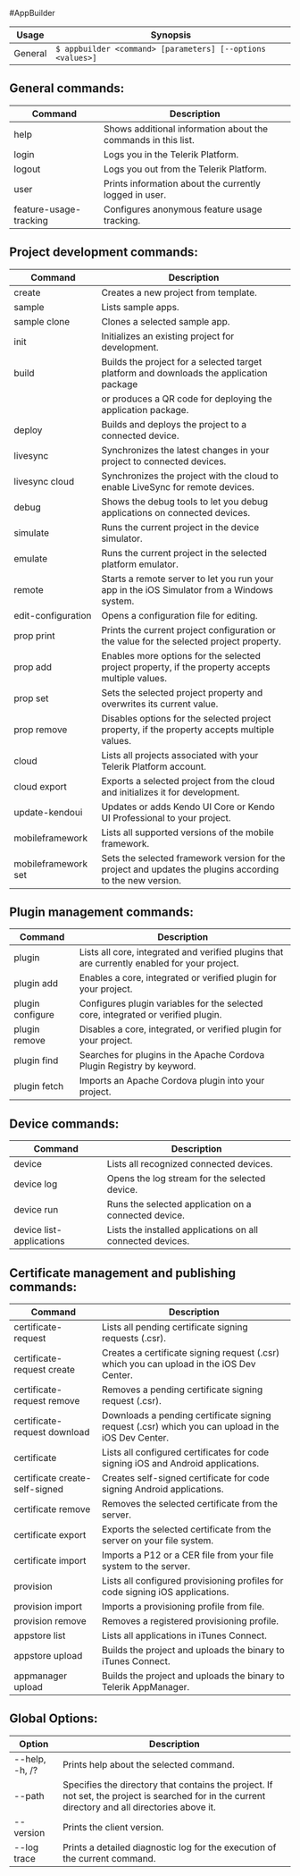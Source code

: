 #AppBuilder

Usage | Synopsis
------|-------
General | `$ appbuilder <command> [parameters] [--options <values>]`


## General commands:
Command | Description
-------|----------
    help <command>                  |Shows additional information about the commands in this list.
    login                           |Logs you in the Telerik Platform.
    logout                          |Logs you out from the Telerik Platform.
    user                            |Prints information about the currently logged in user.
    feature-usage-tracking          |Configures anonymous feature usage tracking.

## Project development commands:
Command | Description
-------|----------
    create                          |Creates a new project from template.
    sample                          |Lists sample apps.
    sample clone                    |Clones a selected sample app.
    init                            |Initializes an existing project for development.
    build                           |Builds the project for a selected target platform and downloads the application package
                                    |or produces a QR code for deploying the application package.
    deploy                          |Builds and deploys the project to a connected device.
    livesync                        |Synchronizes the latest changes in your project to connected devices.
    livesync cloud                  |Synchronizes the project with the cloud to enable LiveSync for remote devices.
    debug                           |Shows the debug tools to let you debug applications on connected devices.
    simulate                        |Runs the current project in the device simulator.
    emulate                         |Runs the current project in the selected platform emulator.
    remote                          |Starts a remote server to let you run your app in the iOS Simulator from a Windows system.
    edit-configuration              |Opens a configuration file for editing.
    prop print                      |Prints the current project configuration or the value for the selected project property.
    prop add                        |Enables more options for the selected project property, if the property accepts multiple values.
    prop set                        |Sets the selected project property and overwrites its current value.
    prop remove                     |Disables options for the selected project property, if the property accepts multiple values.
    cloud                           |Lists all projects associated with your Telerik Platform account.
    cloud export                    |Exports a selected project from the cloud and initializes it for development.
    update-kendoui                  |Updates or adds Kendo UI Core or Kendo UI Professional to your project.
    mobileframework                 |Lists all supported versions of the mobile framework.
    mobileframework set             |Sets the selected framework version for the project and updates the plugins according to the new version.

## Plugin management commands:
Command | Description
-------|----------
    plugin                          |Lists all core, integrated and verified plugins that are currently enabled for your project.
    plugin add                      |Enables a core, integrated or verified plugin for your project.
    plugin configure                |Configures plugin variables for the selected core, integrated or verified plugin.
    plugin remove                   |Disables a core, integrated, or verified plugin for your project.
    plugin find                     |Searches for plugins in the Apache Cordova Plugin Registry by keyword.
    plugin fetch                    |Imports an Apache Cordova plugin into your project.

## Device commands:
Command | Description
-------|----------
    device                          |Lists all recognized connected devices.
    device log                      |Opens the log stream for the selected device.
    device run                      |Runs the selected application on a connected device.
    device list-applications        |Lists the installed applications on all connected devices.

## Certificate management and publishing commands:
Command | Description
-------|----------
    certificate-request             |Lists all pending certificate signing requests (.csr).
    certificate-request create      |Creates a certificate signing request (.csr) which you can upload in the iOS Dev Center.
    certificate-request remove      |Removes a pending certificate signing request (.csr).
    certificate-request download    |Downloads a pending certificate signing request (.csr) which you can upload in the iOS Dev Center.
    certificate                     |Lists all configured certificates for code signing iOS and Android applications.
    certificate create-self-signed  |Creates self-signed certificate for code signing Android applications.
    certificate remove              |Removes the selected certificate from the server.
    certificate export              |Exports the selected certificate from the server on your file system.
    certificate import              |Imports a P12 or a CER file from your file system to the server.
    provision                       |Lists all configured provisioning profiles for code signing iOS applications.
    provision import                |Imports a provisioning profile from file.
    provision remove                |Removes a registered provisioning profile.
    appstore list                   |Lists all applications in iTunes Connect.
    appstore upload                 |Builds the project and uploads the binary to iTunes Connect.
    appmanager upload               |Builds the project and uploads the binary to Telerik AppManager.

## Global Options:
Option | Description
-------|---------
    --help, -h, /?        |Prints help about the selected command.
    --path <Directory>    |Specifies the directory that contains the project. If not set, the project is searched for in the current directory and all directories above it.
    --version             |Prints the client version.
    --log trace           |Prints a detailed diagnostic log for the execution of the current command.
